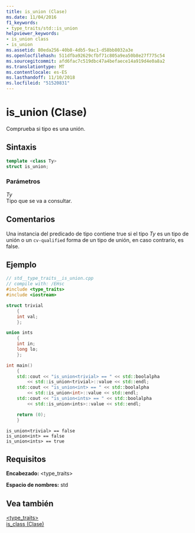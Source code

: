 ```yaml
---
title: is_union (Clase)
ms.date: 11/04/2016
f1_keywords:
- type_traits/std::is_union
helpviewer_keywords:
- is_union class
- is_union
ms.assetid: 80eda256-40b8-4db5-9ac1-d58bb8032a3e
ms.openlocfilehash: 511dfba92629cfbf71c805a9ea50b8e27f775c54
ms.sourcegitcommit: afd6fac7c519dbc47a4befaece14a919d4e0a8a2
ms.translationtype: MT
ms.contentlocale: es-ES
ms.lasthandoff: 11/10/2018
ms.locfileid: "51520831"
---
```

# <a name="isunion-class"></a>is_union (Clase)

Comprueba si tipo es una unión.

## <a name="syntax"></a>Sintaxis

```cpp
template <class Ty>
struct is_union;
```

### <a name="parameters"></a>Parámetros

*Ty*<br/>
Tipo que se va a consultar.

## <a name="remarks"></a>Comentarios

Una instancia del predicado de tipo contiene true si el tipo *Ty* es un tipo de unión o un `cv-qualified` forma de un tipo de unión, en caso contrario, es false.

## <a name="example"></a>Ejemplo

```cpp
// std__type_traits__is_union.cpp
// compile with: /EHsc
#include <type_traits>
#include <iostream>

struct trivial
    {
    int val;
    };

union ints
    {
    int in;
    long lo;
    };

int main()
    {
    std::cout << "is_union<trivial> == " << std::boolalpha
        << std::is_union<trivial>::value << std::endl;
    std::cout << "is_union<int> == " << std::boolalpha
        << std::is_union<int>::value << std::endl;
    std::cout << "is_union<ints> == " << std::boolalpha
        << std::is_union<ints>::value << std::endl;

    return (0);
    }
```

```Output
is_union<trivial> == false
is_union<int> == false
is_union<ints> == true
```

## <a name="requirements"></a>Requisitos

**Encabezado:** \<type_traits>

**Espacio de nombres:** std

## <a name="see-also"></a>Vea también

[<type_traits>](../standard-library/type-traits.md)<br/>
[is_class (Clase)](../standard-library/is-class-class.md)<br/>
